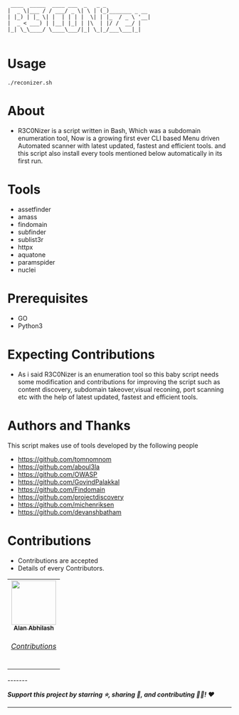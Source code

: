 ```
 ____  _____  ____ ___  _   _ _
|  _ \|___ / / ___/ _ \| \ | (_)_______ _ __
| |_) | |_ \| |  | | | |  \| | |_  / _ \ '__|
|  _ < ___) | |__| |_| | |\  | |/ /  __/ |
|_| \_\____/ \____\___/|_| \_|_/___\___|_|
                                                 
```

# Usage

`./reconizer.sh`

# About

* R3C0Nizer is a script written in Bash, Which was a subdomain enumeration tool, Now is a growing first ever CLI based Menu driven Automated scanner with latest updated, fastest and efficient tools.
  and this script also install every tools mentioned below automatically in its first run.

# Tools

- assetfinder
- amass
- findomain
- subfinder
- sublist3r
- httpx
- aquatone
- paramspider
- nuclei

# Prerequisites

- GO
- Python3

# Expecting Contributions

* As i said R3C0Nizer is an enumeration tool so this baby script needs some modification and contributions for improving the script such as content discovery, subdomain takeover,visual reconing, port scanning etc with the help of latest updated, fastest and efficient tools. 
      
# Authors and Thanks

This script makes use of tools developed by the following people
- https://github.com/tomnomnom
- https://github.com/aboul3la
- https://github.com/OWASP
- https://github.com/GovindPalakkal
- https://github.com/Findomain
- https://github.com/projectdiscovery
- https://github.com/michenriksen
- https://github.com/devanshbatham

# Contributions

* Contributions are accepted 
* Details of every Contributors.

<table>
  <tr>
    <td align="center"><a href="https://github.com/blackmarketer"><img src="https://avatars.githubusercontent.com/blackmarketer?s=100" width="100px;" alt=""/><br /><sub><b>Alan Abhilash</b></sub></a><br /><a href="https://github.com/Anon-Artist/R3C0Nizer/pull/1" title="Tutorials"><h6>Contributions</h6></a></td>
</table>
-------

***Support this project by starring ⭐, sharing 📲, and contributing 👩‍💻! :heart:***

-------
